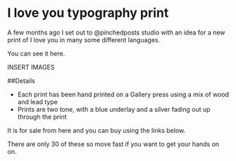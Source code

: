 # I love you typography print

A few months ago I set out to @pinchedposts studio with an idea for a new print of I love you in many some different languages.

You can see it here.

  INSERT IMAGES
  
##Details

- Each print has been hand printed on a Gallery press using a mix of wood and lead type
- Prints are two tone, with a blue underlay and a silver fading out up through the print

It is for sale from here and you can buy using the links below.

There are only 30 of these so move fast if you want to get your hands on on.
